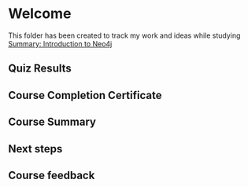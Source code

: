 # Welcome

This folder has been created to track my work and ideas while studying [Summary: Introduction to Neo4j](https://neo4j.com/graphacademy/online-training/introduction-to-neo4j/part-8/)

## Quiz Results

## Course Completion Certificate

## Course Summary

## Next steps

## Course feedback
